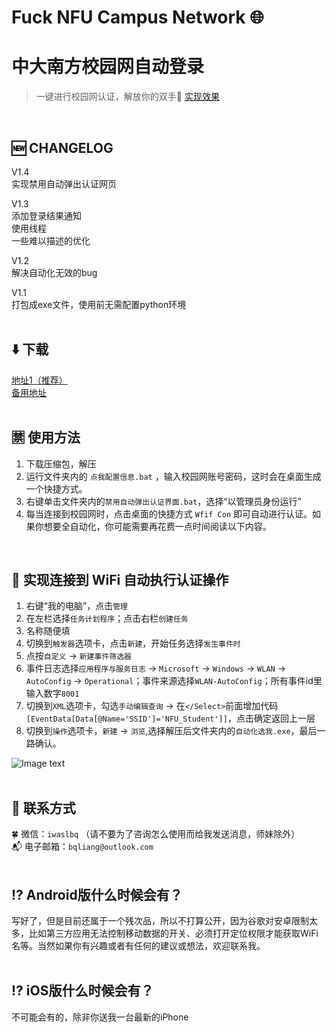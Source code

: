 # Fuck NFU Campus Network :globe_with_meridians:
# 中大南方校园网自动登录
>一键进行校园网认证，解放你的双手:grimacing:  [实现效果](https://wx1.sinaimg.cn/large/006aTw3Zgy1gijla8yn6qg31e00qd4qr.gif)
<br>

## :new: CHANGELOG  
V1.4  
实现禁用自动弹出认证网页  

V1.3  
添加登录结果通知  
使用线程  
一些难以描述的优化  

V1.2  
解决自动化无效的bug  
  
V1.1  
打包成exe文件，使用前无需配置python环境
<br><br>

## :arrow_down: 下载  
[地址1（推荐）](https://wwa.lanzous.com/iFw0egtw7rg)  
[备用地址](https://github.com/bqliang/Fuck_Campus-Network/releases/download/V1.2/Fuck_Campus-Network-V1.2.zip)  
<br>

## :u7981: 使用方法  
1. 下载压缩包，解压
2. 运行文件夹内的 ```点我配置信息.bat``` ，输入校园网账号密码，这时会在桌面生成一个快捷方式。
3. 右键单击文件夹内的```禁用自动弹出认证界面.bat```，选择“以管理员身份运行”
4. 每当连接到校园网时，点击桌面的快捷方式 ```Wfif Con``` 即可自动进行认证。如果你想要全自动化，你可能需要再花费一点时间阅读以下内容。
<br>

## :arrows_counterclockwise: 实现连接到 WiFi 自动执行认证操作  
1. 右键“我的电脑”，点击```管理```
2. 在左栏选择```任务计划程序```；点击右栏```创建任务```
3. 名称随便填
4. 切换到```触发器```选项卡，点击```新建```，开始任务选择```发生事件时```
5. 点按```自定义``` -> ```新建事件筛选器```
6. 事件日志选择```应用程序与服务日志``` -> ```Microsoft``` -> ```Windows``` -> ```WLAN``` -> ```AutoConfig``` -> ```Operational```；事件来源选择```WLAN-AutoConfig```；所有事件id里输入数字```8001```
7. 切换到```XML```选项卡，勾选```手动编辑查询``` -> 在```</Select>```前面增加代码```[EventData[Data[@Name='SSID']='NFU_Student']]```，点击确定返回上一层
8. 切换到```操作```选项卡，```新建``` -> ```浏览```,选择解压后文件夹内的```自动化选我.exe```，最后一路确认。

![Image text](https://pic2.zhimg.com/80/v2-ab3248fc843aaa4a6a0e2f922794525a_720w.jpg?source=1940ef5c)  
<br>

## :love_letter: 联系方式  
:four_leaf_clover: 微信：```iwaslbq``` （请不要为了咨询怎么使用而给我发送消息，师妹除外）  
:mailbox_with_mail: 电子邮箱：```bqliang@outlook.com```<br><br>

## :interrobang: Android版什么时候会有？  
写好了，但是目前还属于一个残次品，所以不打算公开，因为谷歌对安卓限制太多，比如第三方应用无法控制移动数据的开关、必须打开定位权限才能获取WiFi名等。当然如果你有兴趣或者有任何的建议或想法，欢迎联系我。
<br><br>

## :interrobang: iOS版什么时候会有？  
不可能会有的，除非你送我一台最新的iPhone

